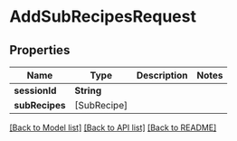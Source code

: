 # AddSubRecipesRequest

## Properties
Name | Type | Description | Notes
------------ | ------------- | ------------- | -------------
**sessionId** | **String** |  | 
**subRecipes** | [SubRecipe] |  | 

[[Back to Model list]](../README.md#documentation-for-models) [[Back to API list]](../README.md#documentation-for-api-endpoints) [[Back to README]](../README.md)


